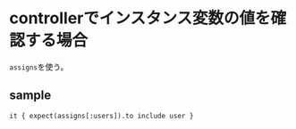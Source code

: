 # controllerでインスタンス変数の値を確認する場合

`assigns`を使う。

## sample

```
it { expect(assigns[:users]).to include user }
```